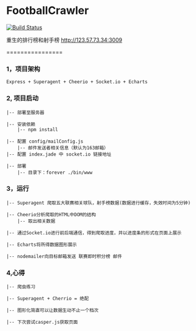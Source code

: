 # FootballCrawler

[![Build Status](https://travis-ci.org/DavidCai1993/VividFootball.svg?branch=master)](https://travis-ci.org/DavidCai1993/VividFootball)

重生的排行榜和射手榜
http://123.57.73.34:3009
 
================

### 1，项目架构
    Express + Superagent + Cheerio + Socket.io + Echarts

### 2, 项目启动
    |-- 部署至服务器

    |-- 安装依赖
        |-- npm install
  	    
    |-- 配置 config/mailConfig.js 
        |-- 邮件发送者相关信息（默认为163邮箱）
    |-- 配置 index.jade 中 socket.io 链接地址    
   
    |-- 部署
        |-- 目录下：forever ./bin/www

### 3，运行
  	|-- Superagent 爬取五大联赛相关球队，射手榜数据(数据进行缓存，失效时间为5分钟)

  	|-- Cheerio分析爬取的HTML中DOM的结构
  	    |-- 取出相关数据
  	    
  	|-- 通过Socket.io进行前后端通信，得到爬取进度，并以进度条的形式在页面上展示    

  	|-- Echarts将所得数据图形展示
  	
  	|-- nodemailer向目标邮箱发送 联赛即时积分榜 邮件


### 4,心得
	|-- 爬虫练习
	
	|-- Superagent + Cherrio = 绝配
	
	|-- 图形化简直可以让数据生动不止一个档次
	
	|-- 下次尝试casper.js获取页面


